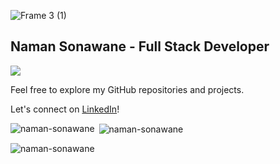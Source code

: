 ![Frame 3 (1)](https://github.com/user-attachments/assets/ea39d8b8-7d5a-406f-8e07-084c1fc8574c)

## Naman Sonawane - Full Stack Developer
<p align="left">
  <a href="https://skillicons.dev">
    <img src="https://skillicons.dev/icons?i=python,flask,java,js,ts,electron,react,vite,html,css,tailwind,figma&theme=dark&perline=6" />
  </a>
</p>

Feel free to explore my GitHub repositories and projects.
<p>Let's connect on <a href="https://www.linkedin.com/in/naman-sonawane/">LinkedIn</a>!</p>

<p><img align="left" src="https://github-readme-stats.vercel.app/api/top-langs?username=naman-sonawane&show_icons=true&locale=en&layout=compact&theme=gotham" alt="naman-sonawane" /></p>
<p>&nbsp;<img align="center" src="https://github-readme-stats.vercel.app/api?username=naman-sonawane&show_icons=true&locale=en&theme=gotham" alt="naman-sonawane" /></p>
<p><img align="center" src="https://github-readme-streak-stats.herokuapp.com/?user=naman-sonawane&theme=gotham" alt="naman-sonawane" /></p>
